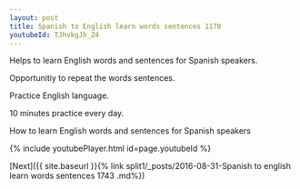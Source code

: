 ```yaml
---
layout: post
title: Spanish to English learn words sentences 1170 
youtubeId: TJhvkgJh_Z4
---
```

 
 
Helps to learn English words and sentences for Spanish speakers.

Opportunitiy to repeat the words sentences. 

Practice English language. 
 
10 minutes practice every day. 
 
How to learn English words and sentences for Spanish speakers 
 
{% include youtubePlayer.html id=page.youtubeId %}
 
 
[Next]({{ site.baseurl }}{% link  split1/_posts/2016-08-31-Spanish to english learn words sentences 1743 .md%})
 
